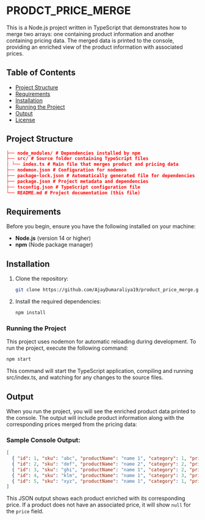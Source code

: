 # PRODCT_PRICE_MERGE

This is a Node.js project written in TypeScript that demonstrates how to merge two arrays: one containing product information and another containing pricing data. The merged data is printed to the console, providing an enriched view of the product information with associated prices.

## Table of Contents
- [Project Structure](#project-structure)
- [Requirements](#requirements)
- [Installation](#installation)
- [Running the Project](#running-the-project)
- [Output](#output)
- [License](#license)

## Project Structure
```json
├── node_modules/ # Dependencies installed by npm
├── src/ # Source folder containing TypeScript files
│ └── index.ts # Main file that merges product and pricing data
├── nodemon.json # Configuration for nodemon
├── package-lock.json # Automatically generated file for dependencies
├── package.json # Project metadata and dependencies
├── tsconfig.json # TypeScript configuration file
└── README.md # Project documentation (this file)
```

## Requirements

Before you begin, ensure you have the following installed on your machine:

- **Node.js** (version 14 or higher)
- **npm** (Node package manager)

## Installation

1. Clone the repository:
   ```bash
   git clone https://github.com/AjayDumaraliya19/product_price_merge.git

2. Install the required dependencies:
    ```bash
    npm install

### Running the Project
This project uses nodemon for automatic reloading during development. To run the project, execute the following command:
```bash
npm start
```
This command will start the TypeScript application, compiling and running src/index.ts, and watching for any changes to the source files.

## Output
When you run the project, you will see the enriched product data printed to the console. The output will include product information along with the corresponding prices merged from the pricing data:

### Sample Console Output:
```json
[
  { "id": 1, "sku": "abc", "productName": "name 1", "category": 1, "price": 10 },
  { "id": 2, "sku": "def", "productName": "name 2", "category": 2, "price": 20 },
  { "id": 3, "sku": "ghi", "productName": "name 1", "category": 2, "price": 30 },
  { "id": 4, "sku": "klm", "productName": "name 1", "category": 3, "price": 40 },
  { "id": 5, "sku": "xyz", "productName": "name 1", "category": 1, "price": 50 }
]
```

This JSON output shows each product enriched with its corresponding price. If a product does not have an associated price, it will show `null` for the `price` field.
